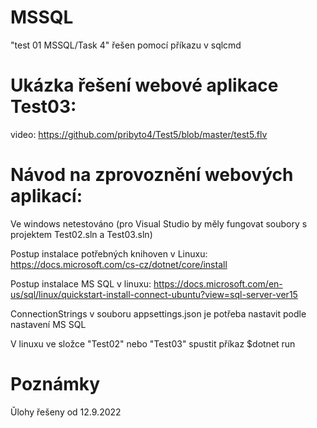 # MSSQL

"test 01 MSSQL/Task 4" řešen pomocí příkazu v sqlcmd

# Ukázka řešení webové aplikace Test03:

video: https://github.com/pribyto4/Test5/blob/master/test5.flv

# Návod na zprovoznění webových aplikací:

Ve windows netestováno (pro Visual Studio by měly fungovat soubory s projektem Test02.sln a Test03.sln)

Postup instalace potřebných knihoven v Linuxu: https://docs.microsoft.com/cs-cz/dotnet/core/install

Postup instalace MS SQL v linuxu: https://docs.microsoft.com/en-us/sql/linux/quickstart-install-connect-ubuntu?view=sql-server-ver15

ConnectionStrings v souboru appsettings.json je potřeba nastavit podle nastavení MS SQL
 
V linuxu ve složce "Test02" nebo "Test03" spustit příkaz $dotnet run

# Poznámky

Ǔlohy řešeny od 12.9.2022
